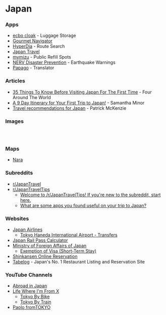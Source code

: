 # Japan

### Apps

* [ecbo cloak](https://cloak.ecbo.io/en) - Luggage Storage
* [Gourmet Navigator](https://play.google.com/store/apps/details?id=jp.co.gnavi.activity\&hl=en_US)
* [HyperDia](https://www.hyperdia.com/) - Route Search
* [Japan Travel](https://play.google.com/store/apps/details?id=com.navitime.inbound.walk)
* [mymizu](https://play.google.com/store/apps/details?id=co.mymizu.mymizu\&hl=en_GB) - Public Refill Spots
* [NERV Disaster Prevention](https://play.google.com/store/apps/details?id=app.nerv) - Earthquake Warnings
* [Papago](https://papago.naver.com/) - Translator

### Articles

* [35 Things To Know Before Visiting Japan For The First Time](https://fouraroundtheworld.com/things-to-know-before-visiting-japan/) - Four Around The World
* [A 9 Day Itinerary for Your First Trip to Japan!](https://www.samanthaminor.com/post/2019/05/31/a-9-day-itinerary-for-your-first-trip-to-japan) - Samantha Minor
* [Travel recommendations for Japan](https://www.kalzumeus.com/japan-recommendations/) - Patrick McKenzie

### Images

<figure><img src="https://i.pinimg.com/564x/b9/cd/da/b9cdda5f6cb28a96662cf97c85d17f3c.jpg" alt=""><figcaption></figcaption></figure>

<figure><img src="https://i.pinimg.com/564x/7c/42/5d/7c425d640354ed6849704da9e8c43753.jpg" alt=""><figcaption></figcaption></figure>

<figure><img src="https://i.pinimg.com/736x/21/ec/16/21ec16774ff91a4d07a4565fc90302c9.jpg" alt=""><figcaption></figcaption></figure>

### Maps

* [Nara](https://www.google.com/maps/d/u/0/viewer?mid=1nlU6I4YXqk_kpIead4gSmOT-jnTtYUU\&ll=34.65272545711532%2C135.7913266\&z=13)

### Subreddits

* [r/JapanTravel](https://www.reddit.com/r/JapanTravel/)
* [r/JapanTravelTips](https://www.reddit.com/r/JapanTravelTips/)
  * [Welcome to /r/JapanTravelTips! If you're new to the subreddit, start here.](https://www.reddit.com/r/JapanTravelTips/comments/19cfb5s/welcome_to_rjapantraveltips_if_youre_new_to_the/)
  * [What are some apps you found useful on your trip to Japan?](https://www.reddit.com/r/JapanTravelTips/comments/18116hz/what_are_some_apps_you_found_useful_on_your_trip/)

### Websites

* [Japan Airlines](https://www.jal.co.jp/jp/en/)
  * [Tokyo Haneda International Airport - Transfers](https://www.jal.co.jp/jp/en/inter/airport/hnd/transit/)
* [Japan Rail Pass Calculator](https://www.japan-guide.com/railpass/)
* [Ministry of Foreign Affairs of Japan](https://www.mofa.go.jp/index.html)
  * [Exemption of Visa (Short-Term Stay)](https://www.mofa.go.jp/j_info/visit/visa/short/novisa.html)
* [Shinkansen Online Reservation](https://smart-ex.jp/en/lp/app/)
* [Tabelog](https://tabelog.com/en/) - Japan's No. 1 Restaurant Listing and Reservation Site

### YouTube Channels

* [Abroad in Japan](https://www.youtube.com/@AbroadinJapan/videos)
* [Life Where I'm From X](https://www.youtube.com/@LifeWhereImFromX)
  * [Tokyo By Bike](https://www.youtube.com/watch?v=u0x8EAf4GSg)
  * [Tokyo By Train](https://www.youtube.com/watch?v=Y49VfddU-L4)
* [Paolo fromTOKYO](https://www.youtube.com/@PaolofromTOKYO/videos)
